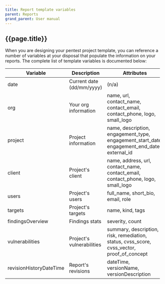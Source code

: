 ```yaml
---
title: Report template variables
parent: Reports
grand_parent: User manual
---
```


## {{page.title}}

When you are designing your pentest project template, you can reference a number of variables at your disposal that populate the information on your reports. The complete list of template variables is documented below:

|Variable|Description|Attributes|
|-|-|-|
|date|Current date (dd/mm/yyyy)|(n/a)|
|org|Your org information|name, url, contact_name, contact_email, contact_phone, logo, small_logo|
|project|Project information|name, description, engagement_type, engagement_start_date, engagement_end_date, external_id|
|client|Project's client|name, address, url, contact_name, contact_email, contact_phone, logo, small_logo|
|users|Project's users|full_name, short_bio, email, role|
|targets|Project's targets|name, kind, tags|
|findingsOverview|Findings stats|severity, count|
|vulnerabilities|Project's vulnerabilities|summary, description, risk, remediation, status, cvss_score, cvss_vector, proof_of_concept|
|revisionHistoryDateTime|Report's revisions|dateTime, versionName, versionDescription|

